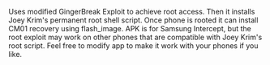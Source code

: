 Uses modified GingerBreak Exploit to achieve root access. Then it installs Joey Krim's permanent root shell script. Once phone is rooted it can install CM01 recovery using flash\_image. APK is for Samsung Intercept, but the root exploit may work on other phones that are compatible with Joey Krim's root script. Feel free to modify app to make it work with your phones if you like.